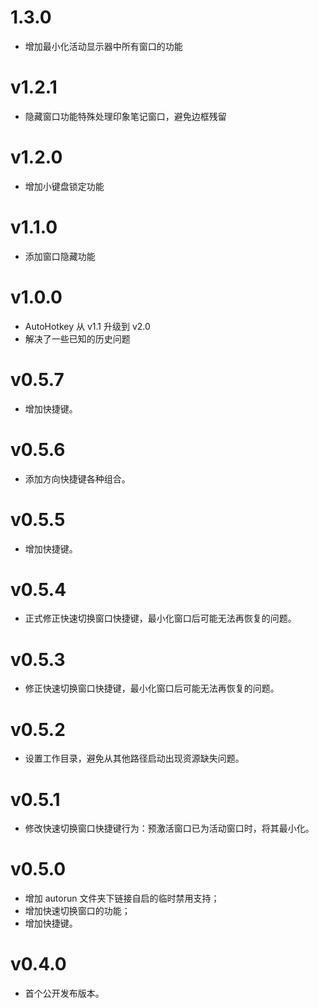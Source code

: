 # 1.3.0

* 增加最小化活动显示器中所有窗口的功能

# v1.2.1

* 隐藏窗口功能特殊处理印象笔记窗口，避免边框残留

# v1.2.0

* 增加小键盘锁定功能

# v1.1.0

* 添加窗口隐藏功能

# v1.0.0

* AutoHotkey 从 v1.1 升级到 v2.0
* 解决了一些已知的历史问题

# v0.5.7

* 增加快捷键。

# v0.5.6

* 添加方向快捷键各种组合。

# v0.5.5

* 增加快捷键。

# v0.5.4

* 正式修正快速切换窗口快捷键，最小化窗口后可能无法再恢复的问题。

# v0.5.3

* 修正快速切换窗口快捷键，最小化窗口后可能无法再恢复的问题。

# v0.5.2

* 设置工作目录，避免从其他路径启动出现资源缺失问题。

# v0.5.1

* 修改快速切换窗口快捷键行为：预激活窗口已为活动窗口时，将其最小化。

# v0.5.0

* 增加 autorun 文件夹下链接自启的临时禁用支持；
* 增加快速切换窗口的功能；
* 增加快捷键。

# v0.4.0

* 首个公开发布版本。